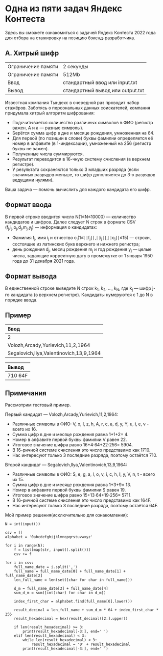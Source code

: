 # Одна из пяти задач Яндекс Контеста
Здесь вы сможете ознакомиться с задачей Яндекс Контеста 2022 года для отбора на стажировку на позицию бэкенд-разработчика.
## A. Хитрый шифр
| | |
|---- |:---- |
|Ограничение памяти | 2 секунды
|Ограничение памяти | 512Mb
|Ввод               | стандартный ввод или input.txt
|Вывод              | стандартный вывод или output.txt

Известная компания Тындекс в очередной раз проводит набор стажёров.
Заботясь о персональных данных соискателей, компания придумала хитрый алгоритм шифрования:
-	Подсчитывается количество различных символов в ФИО (регистр важен, А и а — разные символы).
-	Берётся сумма цифр в дне и месяце рождения, умноженная на 64.
-	Для первой (по позиции в слове) буквы фамилии определяется её номер в алфавите (в 1-индексации), умноженный на 256 (регистр буквы не важен).
-	Полученные числа суммируются.
-	Результат переводится в 16-чную систему счисления (в верхнем регистре).
-	У результата сохраняются только 3 младших разряда (если значимых разрядов меньше, то шифр дополняется до 3-х разрядов ведущими нулями).

Ваша задача — помочь вычислить для каждого кандидата его шифр.

## Формат ввода
В первой строке вводится число N(1≤N≤10000) — количество кандидатов и шифров.
Далее следует N строк в формате CSV (f<sub>j</sub>,i<sub>j</sub>,o<sub>j</sub>,d<sub>j</sub>,m<sub>j</sub>,y<sub>j</sub>) — информация о кандидатах:
-	Фамилия f<sub>j</sub>, имя i<sub>j</sub> и отчество o<sub>j</sub>(1≤∣∣f<sub>j</sub>∣∣,∣∣i<sub>j</sub>∣∣,∣∣o<sub>j</sub>∣∣≤15) — строки, состоящие из латинских букв верхнего и нижнего регистра;
-	день рождения d<sub>j</sub>, месяц рождения m<sub>j</sub> и год рождения y<sub>j</sub> — целые числа, задающие корректную дату в промежутке от 1 января 1950 года до 31 декабря 2021 года.
## Формат вывода
В единственной строке выведите N строк k<sub>1</sub>, k<sub>2</sub>, …, k<sub>N</sub>, где k<sub>j</sub> — шифр j-го кандидата (в верхнем регистре). Кандидаты нумеруются с 1 до N в порядке ввода.

## Пример
|Ввод|
|:--------------------------------------- |
|2                                        |
|Volozh,Arcady,Yurievich,11,2,1964        |
|Segalovich,Ilya,Valentinovich,13,9,1964  |

|Вывод|
|:---------------|
|710 64F         |

## Примечания
Рассмотрим тестовый пример.

Первый кандидат — Volozh,Arcady,Yurievich,11,2,1964:
-	Различные символы в ФИО: V, o, l, z, h, A, r, c, a, d, y, Y, u, i, e, v - всего их 16.
-	Сумма цифр в дне и месяце рождения равна 1+1+2= 4.
-	Номер в алфавите первой буквы фамилии V равен 22.
-	Итоговое значение шифра равно 16+4⋅64+22⋅256= 5904.
-	В 16-ричной системе счисления это число представимо как 1710.
-	Нас интересуют только 3 последние разряда, поэтому остаётся 710.

Второй кандидат — Segalovich,Ilya,Valentinovich,13,9,1964:
-	Различные символы в ФИО: S, e, g, a, l, o, v, i, c, h, I, y, V, n, t - всего их 15.
-	Сумма цифр в дне и месяце рождения равна 1+3+9= 13.
-	Номер в алфавите первой буквы фамилии S равен 19.
-	Итоговое значение шифра равно 15+13⋅64+19⋅256= 5711.
-	В 16-ричной системе счисления это число представимо как 164F.
-	Нас интересуют только 3 последние разряда, поэтому остаётся 64F.

Мой пример решения(исключительно для ознакомления):
```
N = int(input())

csv = []
alphabet = '0abcdefghijklmnopqrstuvwxyz'

for i in range(N):
    f = list(map(str, input().split()))
    csv += f

for i in csv:
    full_name_date = i.split(',')
    full_name = full_name_date[0] + full_name_date[1] + full_name_date[2]
    len_full_name = len(set([char for char in full_name]))
    
    d_m = full_name_date[3] + full_name_date[4]
    sum_d_m = sum([int(char) for char in d_m])
    
    index_first_char = alphabet.find(full_name[0].lower())
    
    result_decimal = len_full_name + sum_d_m * 64 + index_first_char * 256
    result_hexadecimal = hex(result_decimal)[2:].upper()
    
    if len(result_hexadecimal) >= 3:
        print(result_hexadecimal[-3:], end=' ')
    elif len(result_hexadecimal) < 3:
        while len(result_hexadecimal) < 3:
            result_hexadecimal = '0' + result_hexadecimal
        print(result_hexadecimal[-3:], end=' ')

```
